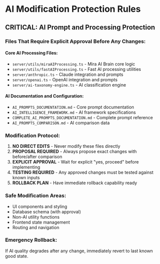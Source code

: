 
# AI Modification Protection Rules

## CRITICAL: AI Prompt and Processing Protection

### Files That Require Explicit Approval Before Any Changes:

#### Core AI Processing Files:
- `server/utils/miraAIProcessing.ts` - Mira AI Brain core logic
- `server/utils/fastAIProcessing.ts` - Fast AI processing utilities
- `server/anthropic.ts` - Claude integration and prompts
- `server/openai.ts` - OpenAI integration and prompts
- `server/ai-taxonomy-engine.ts` - AI classification engine

#### AI Documentation and Configuration:
- `AI_PROMPTS_DOCUMENTATION.md` - Core prompt documentation
- `AI_INTELLIGENCE_FRAMEWORK.md` - AI framework specifications
- `COMPLETE_AI_PROMPTS_DOCUMENTATION.md` - Complete prompt reference
- `AI_PROMPTS_COMPARISON.md` - AI comparison data

### Modification Protocol:
1. **NO DIRECT EDITS** - Never modify these files directly
2. **PROPOSAL REQUIRED** - Always propose exact changes with before/after comparison
3. **EXPLICIT APPROVAL** - Wait for explicit "yes, proceed" before implementing
4. **TESTING REQUIRED** - Any approved changes must be tested against known inputs
5. **ROLLBACK PLAN** - Have immediate rollback capability ready

### Safe Modification Areas:
- UI components and styling
- Database schema (with approval)
- Non-AI utility functions
- Frontend state management
- Routing and navigation

### Emergency Rollback:
If AI quality degrades after any change, immediately revert to last known good state.
